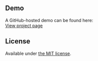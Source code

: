 ## Demo

A GitHub-hosted demo can be found here:  
[View project page](http://erming.github.io/jquery-tab-complete/)

## License

Available under [the MIT license](http://mths.be/mit).
